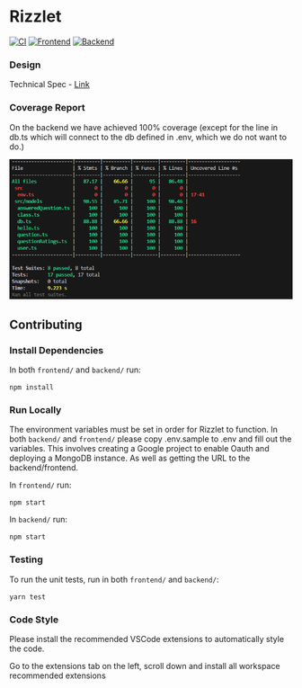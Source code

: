 # Rizzlet
[![CI](https://github.com/Rizzlet/rizzlet/actions/workflows/ci.yaml/badge.svg)](https://github.com/Rizzlet/rizzlet/actions/workflows/ci.yaml)
[![Frontend](https://github.com/Rizzlet/rizzlet/actions/workflows/azure-static-web-apps-icy-rock-018e11d1e.yml/badge.svg)](https://github.com/Rizzlet/rizzlet/actions/workflows/azure-static-web-apps-icy-rock-018e11d1e.yml)
[![Backend](https://github.com/Rizzlet/rizzlet/actions/workflows/main_rizzlet.yml/badge.svg)](https://github.com/Rizzlet/rizzlet/actions/workflows/main_rizzlet.yml)
### Design

Technical Spec - [Link](https://docs.google.com/document/d/1pt8KaxrR4H4lkDkm3iwLrpPXjrTpsPzHESjQOSDFHxA/edit?usp=sharing)

### Coverage Report

On the backend we have achieved 100% coverage (except for the line in db.ts which will connect to the db defined in .env, which we do not want to do.)

![coverage](media/coverage-3-16.png)

## Contributing

### Install Dependencies

In both `frontend/` and `backend/` run:

```
npm install
```

### Run Locally

The environment variables must be set in order for Rizzlet to function. In both `backend/` and `frontend/` please copy .env.sample to .env and
fill out the variables. This involves creating a Google project to enable Oauth and deploying a MongoDB instance. As well as getting the URL to
the backend/frontend.

In `frontend/` run:

```
npm start
```

In `backend/` run:

```
npm start
```

### Testing

To run the unit tests, run in both `frontend/` and `backend/`: 
```
yarn test
```

### Code Style

Please install the recommended VSCode extensions to automatically style the code.

Go to the extensions tab on the left, scroll down and install all workspace recommended extensions
